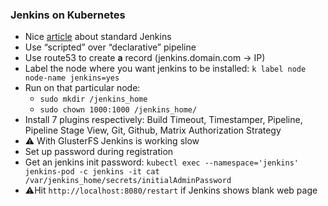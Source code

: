 ### Jenkins on Kubernetes
* Nice [article](https://akomljen.com/set-up-a-jenkins-ci-cd-pipeline-with-kubernetes/) about standard Jenkins
* Use “scripted” over “declarative” pipeline
* Use route53 to create **a** record (jenkins.domain.com -> IP)
* Label the node where you want jenkins to be installed: `k label node node-name jenkins=yes`
* Run on that particular node:
	* `sudo mkdir /jenkins_home`
	* `sudo chown 1000:1000 /jenkins_home/`
* Install 7 plugins respectively: Build Timeout, Timestamper, Pipeline, Pipeline Stage View, Git, Github, Matrix Authorization Strategy
* ⚠️ With GlusterFS Jenkins is working slow
* Set up password during registration
* Get an jenkins init password: `kubectl exec --namespace='jenkins' jenkins-pod -c jenkins -it cat /var/jenkins_home/secrets/initialAdminPassword`
* ⚠️Hit `http://localhost:8080/restart` if Jenkins shows blank web page
